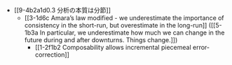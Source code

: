 - [[9-4b2a1d0.3 分析の本質は分節]]
	- [[3-1d6c Amara’s law modified - we underestimate the importance of consistency in the short-run, but overestimate in the long-run]] ([[5-1b3a In particular, we underestimate how much we can change in the future during and after downturns. Things change.]])
		- [[1-2f1b2 Composability allows incremental piecemeal error-correction]]
